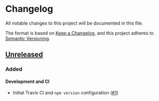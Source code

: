 # Changelog

All notable changes to this project will be documented in this file.

The format is based on [Keep a Changelog](https://keepachangelog.com/en/1.0.0/),
and this project adheres to [Semantic Versioning](https://semver.org/spec/v2.0.0.html).

## [Unreleased]

### Added

#### Development and CI

-   Initial Travis CI and `npm version` configuration ([#1])

[#1]: https://github.com/jarrodldavis/webext-update/pull/1

[Unreleased]: https://github.com/jarrodldavis/webext-update/compare/v0.0.1...HEAD
